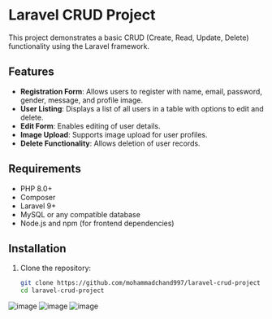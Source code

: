 # Laravel CRUD Project

This project demonstrates a basic CRUD (Create, Read, Update, Delete) functionality using the Laravel framework.

## Features
- **Registration Form**: Allows users to register with name, email, password, gender, message, and profile image.
- **User Listing**: Displays a list of all users in a table with options to edit and delete.
- **Edit Form**: Enables editing of user details.
- **Image Upload**: Supports image upload for user profiles.
- **Delete Functionality**: Allows deletion of user records.

## Requirements
- PHP 8.0+
- Composer
- Laravel 9+
- MySQL or any compatible database
- Node.js and npm (for frontend dependencies)

## Installation
1. Clone the repository:
   ```bash
   git clone https://github.com/mohammadchand997/laravel-crud-project
   cd laravel-crud-project

![image](https://github.com/user-attachments/assets/d727bca7-6351-421e-8b81-81dced5296c5)
![image](https://github.com/user-attachments/assets/a437ad48-c9b3-4c34-b698-8f3d15e850dc)
![image](https://github.com/user-attachments/assets/6631c4e2-50bf-4b2f-bea7-2a36d4cb7e6a)


